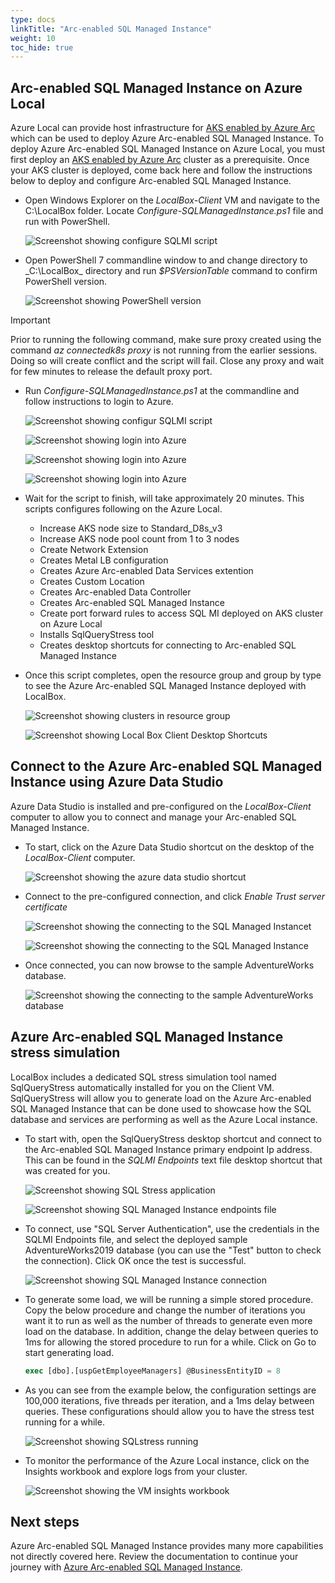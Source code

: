 ```yaml
---
type: docs
linkTitle: "Arc-enabled SQL Managed Instance"
weight: 10
toc_hide: true
---
```


## Arc-enabled SQL Managed Instance on Azure Local

Azure Local can provide host infrastructure for [AKS enabled by Azure Arc](https://learn.microsoft.com/azure/aks/aksarc/aks-overview) which can be used to deploy Azure Arc-enabled SQL Managed Instance. To deploy Azure Arc-enabled SQL Managed Instance on Azure Local, you must first deploy an [AKS enabled by Azure Arc](https://learn.microsoft.com/azure/aks/aksarc/aks-overview) cluster as a prerequisite. Once your AKS cluster is deployed, come back here and follow the instructions below to deploy and configure Arc-enabled SQL Managed Instance.

- Open Windows Explorer on the _LocalBox-Client_ VM and navigate to the C:\LocalBox folder. Locate _Configure-SQLManagedInstance.ps1_ file and run with PowerShell.

  ![Screenshot showing configure SQLMI script](./locate-sqlmi-script.png)

- Open PowerShell 7 commandline window to and change directory to _C:\LocalBox\_ directory and run _$PSVersionTable_ command to confirm PowerShell version.

  ![Screenshot showing PowerShell version](./localbox-powershell-version.png)

> [!IMPORTANT]
> Prior to running the following command, make sure proxy created using the command _az connectedk8s proxy_ is not running from the earlier sessions. Doing so will create conflict and the script will fail. Close any proxy and wait for few minutes to release the default proxy port.

- Run _Configure-SQLManagedInstance.ps1_ at the commandline and follow instructions to login to Azure.

  ![Screenshot showing configur SQLMI script](./run-sqlmi-script.png)

  ![Screenshot showing login into Azure](./sqlmi-azure-login.png)

  ![Screenshot showing login into Azure](./sqlmi-azure-login-code.png)

  ![Screenshot showing login into Azure](./sqlmi-azure-login-select-subscription.png)

- Wait for the script to finish, will take approximately 20 minutes. This scripts configures following on the Azure Local.

  - Increase AKS node size to Standard_D8s_v3
  - Increase AKS node pool count from 1 to 3 nodes
  - Create Network Extension
  - Creates Metal LB configuration
  - Creates Azure Arc-enabled Data Services extention
  - Creates Custom Location
  - Creates Arc-enabled Data Controller
  - Creates Arc-enabled SQL Managed Instance
  - Create port forward rules to access SQL MI deployed on AKS cluster on Azure Local
  - Installs SqlQueryStress tool
  - Creates desktop shortcuts for connecting to Arc-enabled SQL Managed Instance

- Once this script completes, open the resource group and group by type to see the Azure Arc-enabled SQL Managed Instance deployed with LocalBox.

  ![Screenshot showing clusters in resource group](./sqlmi-resource.png)

  ![Screenshot showing Local Box Client Desktop Shortcuts](./sqlmi-desktop-shortcuts.png)

## Connect to the Azure Arc-enabled SQL Managed Instance using Azure Data Studio

Azure Data Studio is installed and pre-configured on the _LocalBox-Client_ computer to allow you to connect and manage your Arc-enabled SQL Managed Instance.

- To start, click on the Azure Data Studio shortcut on the desktop of the _LocalBox-Client_ computer.

  ![Screenshot showing the azure data studio shortcut](./locate-data-studio.png)

- Connect to the pre-configured connection, and click _Enable Trust server certificate_

  ![Screenshot showing the connecting to the SQL Managed Instancet](./connect-sqlmi.png)

  ![Screenshot showing the connecting to the SQL Managed Instance](./sqlmi-cert-warning.png)

- Once connected, you can now browse to the sample AdventureWorks database.

  ![Screenshot showing the connecting to the sample AdventureWorks database](./sqlmi-adventureworks.png)

## Azure Arc-enabled SQL Managed Instance stress simulation

LocalBox includes a dedicated SQL stress simulation tool named SqlQueryStress automatically installed for you on the Client VM. SqlQueryStress will allow you to generate load on the Azure Arc-enabled SQL Managed Instance that can be done used to showcase how the SQL database and services are performing as well as the Azure Local instance.

- To start with, open the SqlQueryStress desktop shortcut and connect to the Arc-enabled SQL Managed Instance primary endpoint Ip address. This can be found in the _SQLMI Endpoints_ text file desktop shortcut that was created for you.

  ![Screenshot showing SQL Stress application](./sql_stress_start.png)

  ![Screenshot showing SQL Managed Instance endpoints file](./sqlmi-endpoint_file.png)

- To connect, use "SQL Server Authentication", use the credentials in the SQLMI Endpoints file, and select the deployed sample AdventureWorks2019 database (you can use the "Test" button to check the connection). Click OK once the test is successful.

  ![Screenshot showing SQL Managed Instance connection](./sql_stress_connection.png)

- To generate some load, we will be running a simple stored procedure. Copy the below procedure and change the number of iterations you want it to run as well as the number of threads to generate even more load on the database. In addition, change the delay between queries to 1ms for allowing the stored procedure to run for a while. Click on Go to start generating load.

    ```sql
    exec [dbo].[uspGetEmployeeManagers] @BusinessEntityID = 8
    ```

- As you can see from the example below, the configuration settings are 100,000 iterations, five threads per iteration, and a 1ms delay between queries. These configurations should allow you to have the stress test running for a while.

  ![Screenshot showing SQLstress running](./sql_stress_running.png)

- To monitor the performance of the Azure Local instance, click on the Insights workbook and explore logs from your cluster.

    ![Screenshot showing the VM insights workbook](./insights_workbook.png)

## Next steps

Azure Arc-enabled SQL Managed Instance provides many more capabilities not directly covered here. Review the documentation to continue your journey with [Azure Arc-enabled SQL Managed Instance](https://learn.microsoft.com/azure/azure-arc/data/managed-instance-overview).
